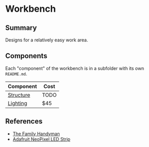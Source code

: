 
# Workbench

## Summary

Designs for a relatively easy work area.

## Components

Each "component" of the workbench is in a subfolder with its own `README.md`.

Component                | Cost
------------------------ | ----
[Structure](./structure) | TODO
[Lighting](./lighting)   | $45

## References

- [The Family Handyman][]
- [Adafruit NeoPixel LED Strip][]

[Adafruit NeoPixel LED Strip]: https://www.adafruit.com/products/2832
[The Family Handyman]: http://www.familyhandyman.com/workshop/workbench/how-to-build-a-workbench-super-simple-50-bench/view-all
